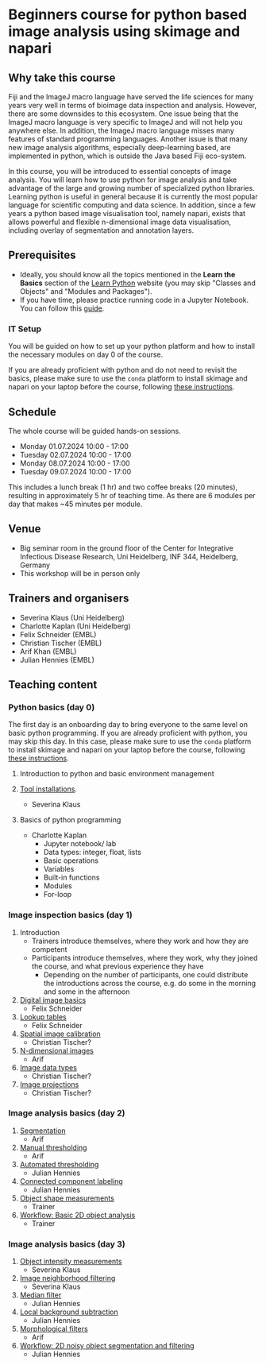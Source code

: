 # Beginners course for python based image analysis using skimage and napari

## Why take this course

Fiji and the ImageJ macro language have served the life sciences for many years very well in terms of bioimage data inspection and analysis. However, there are some downsides to this ecosystem. One issue being that the ImageJ macro language is very specific to ImageJ and will not help you anywhere else. In addition, the ImageJ macro language misses many features of standard programming languages. Another issue is that many new image analysis algorithms, especially deep-learning based, are implemented in python, which is outside the Java based Fiji eco-system.

In this course, you will be introduced to essential concepts of image analysis. You will learn how to use python for image analysis and take advantage of the large and growing number of specialized python libraries. Learning python is useful in general because it is currently the most popular language for scientific computing and data science. In addition, since a few years a python based image visualisation tool, namely napari, exists that allows powerful and flexible n-dimensional image data visualisation, including overlay of segmentation and annotation layers.

## Prerequisites

* Ideally, you should know all the topics mentioned in the **Learn the Basics** section of the [Learn Python](https://www.learnpython.org/en/Welcome) website (you may skip "Classes and Objects" and "Modules and Packages").
* If you have time, please practice running code in a Jupyter Notebook. You can follow this [guide](https://jupyter.org/try-jupyter/retro/notebooks/?path=notebooks/Intro.ipynb).

### IT Setup

You will be guided on how to set up your python platform and how to install the necessary modules on day 0 of the course.  

If you are already proficient with python and do not need to revisit the basics, please make sure to use the `conda` platform to install skimage and napari on your laptop before the course, following [these instructions](https://neubias.github.io/training-resources/tool_installation/index.html#skimage_napari). 

## Schedule

The whole course will be guided hands-on sessions.

- Monday 01.07.2024 10:00 - 17:00
- Tuesday 02.07.2024 10:00 - 17:00
- Monday 08.07.2024 10:00 - 17:00
- Tuesday 09.07.2024 10:00 - 17:00 

This includes a lunch break (1 hr) and two coffee breaks (20 minutes), resulting in approximately 5 hr of teaching time.
As there are 6 modules per day that makes ~45 minutes per module.

## Venue

- Big seminar room in the ground floor of the Center for Integrative Infectious Disease Research, Uni Heidelberg, INF 344, Heidelberg, Germany
- This workshop will be in person only

## Trainers and organisers

- Severina Klaus (Uni Heidelberg)
- Charlotte Kaplan (Uni Heidelberg)
- Felix Schneider (EMBL)
- Christian Tischer (EMBL)
- Arif Khan (EMBL)
- Julian Hennies (EMBL)

## Teaching content

### Python basics (day 0)

The first day is an onboarding day to bring everyone to the same level on basic python programming. If you are already proficient with python, you may skip this day. In this case, please make sure to use the `conda` platform to install skimage and napari on your laptop before the course, following [these instructions](https://neubias.github.io/training-resources/tool_installation/index.html#skimage_napari). 

1. Introduction to python and basic environment management
2. [Tool installations](https://neubias.github.io/training-resources/tool_installation/index.html#skimage_napari).
   - Severina Klaus

3. Basics of python programming
   - Charlotte Kaplan
       - Jupyter notebook/ lab
       - Data types: integer, float, lists
       - Basic operations
       - Variables
       - Built-in functions
       - Modules
       - For-loop

### Image inspection basics (day 1)

1. Introduction
    - Trainers introduce themselves, where they work and how they are competent
    - Participants introduce themselves, where they work, why they joined the course, and what previous experience they have
        - Depending on the number of participants, one could distribute the introductions across the course, e.g. do some in the morning and some in the afternoon
1. [Digital image basics](https://neubias.github.io/training-resources/pixels/index.html)
    - Felix Schneider 
1. [Lookup tables](https://neubias.github.io/training-resources/lut/index.html)
    - Felix Schneider
1. [Spatial image calibration](https://neubias.github.io/training-resources/spatial_calibration/index.html) 
    - Christian Tischer?
1. [N-dimensional images](https://neubias.github.io/training-resources/multidimensional_image_basics/index.html)
    - Arif
1. [Image data types](https://neubias.github.io/training-resources/datatypes/index.html) 
    - Christian Tischer?
1. [Image projections](https://neubias.github.io/training-resources/projections/index.html)
    - Christian Tischer?

### Image analysis basics (day 2)

1. [Segmentation](https://neubias.github.io/training-resources/segmentation/index.html)
    - Arif
1. [Manual thresholding](https://neubias.github.io/training-resources/binarization/index.html)
    - Arif
1. [Automated thresholding](https://neubias.github.io/training-resources/auto_threshold/index.html) 
    - Julian Hennies
1. [Connected component labeling](https://neubias.github.io/training-resources/connected_components/index.html)
    - Julian Hennies
1. [Object shape measurements](https://neubias.github.io/training-resources/measure_shapes/index.html)
    - Trainer
1. [Workflow: Basic 2D object analysis](https://neubias.github.io/training-resources/workflow_segment_2d_nuclei_measure_shape/index.html)
    - Trainer

### Image analysis basics (day 3)

1. [Object intensity measurements](https://neubias.github.io/training-resources/measure_intensities/index.html)
    - Severina Klaus
1. [Image neighborhood filtering](https://neubias.github.io/training-resources/filter_neighbourhood/index.html)
    - Severina Klaus
1. [Median filter](https://neubias.github.io/training-resources/median_filter/index.html)
    - Julian Hennies
1. [Local background subtraction](https://neubias.github.io/training-resources/local_background_correction/index.html)
    - Julian Hennies 
1. [Morphological filters](https://neubias.github.io/training-resources/filter_morphological/index.html)
    - Arif
1. [Workflow: 2D noisy object segmentation and filtering](https://neubias.github.io/training-resources/workflow_segment_2d_noisy_nuclei_filter_objects_measure_shape/index.html)
    - Julian Hennies



